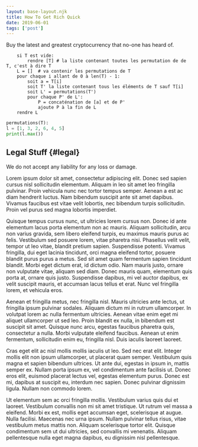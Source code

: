 ```yaml
---
layout: base-layout.njk 
title: How To Get Rich Quick
date: 2019-06-01
tags: ['post']
---
```

Buy the latest and greatest cryptocurrency that no-one has heard of.

```text#
    si T est vide:
        rendre [T] # la liste contenant toutes les permutation de de T, c'est à dire T
    L = []  # va contenir les permutations de T
    pour chaque i allant de 0 à len(T) - 1:
        soit a = T[i]
        soit T' la liste contenant tous les éléments de T sauf T[i]
        soit L' = permutations(T')
        pour chaque P' de L':
            P = concaténation de [a] et de P'
            ajoute P à la fin de L
    rendre L
```

```python
permutations(T):
l = [1, 3, 2, 6, 4, 5]
print(l.max())
```

## Legal Stuff {#legal}

We do not accept any liability for any loss or damage.

Lorem ipsum dolor sit amet, consectetur adipiscing elit. Donec sed sapien cursus nisl sollicitudin elementum. Aliquam in leo sit amet leo fringilla pulvinar. Proin vehicula nunc nec tortor tempus semper. Aenean a est ac diam hendrerit luctus. Nam bibendum suscipit ante sit amet dapibus. Vivamus faucibus est vitae velit lobortis, nec bibendum turpis sollicitudin. Proin vel purus sed magna lobortis imperdiet.

Quisque tempus cursus nunc, ut ultricies lorem cursus non. Donec id ante elementum lacus porta elementum non ac mauris. Aliquam sollicitudin, arcu non varius gravida, sem libero eleifend turpis, eu maximus mauris purus ac felis. Vestibulum sed posuere lorem, vitae pharetra nisi. Phasellus velit velit, tempor ut leo vitae, blandit pretium sapien. Suspendisse potenti. Vivamus fringilla, dui eget lacinia tincidunt, orci magna eleifend tortor, posuere blandit purus purus a metus. Sed sit amet quam fermentum sapien tincidunt blandit. Morbi eget dictum erat, id dictum odio. Nam mauris justo, ornare non vulputate vitae, aliquam sed diam. Donec mauris quam, elementum quis porta at, ornare quis justo. Suspendisse dapibus, mi vel auctor dapibus, ex velit suscipit mauris, et accumsan lacus tellus et erat. Nunc vel fringilla lorem, et vehicula eros.

Aenean et fringilla metus, nec fringilla nisl. Mauris ultricies ante lectus, ut fringilla ipsum pulvinar sodales. Aliquam dictum mi in rutrum ullamcorper. In volutpat lorem ac nulla fermentum ultricies. Aenean vitae enim eget mi aliquet ullamcorper ut sed leo. Proin blandit ex nulla, in bibendum est suscipit sit amet. Quisque nunc arcu, egestas faucibus pharetra quis, consectetur a nulla. Morbi vulputate eleifend faucibus. Aenean ut enim fermentum, sollicitudin enim eu, fringilla nisl. Duis iaculis laoreet laoreet.

Cras eget elit ac nisl mollis mollis iaculis ut leo. Sed nec erat elit. Integer mollis elit non ipsum ullamcorper, ut placerat quam semper. Vestibulum quis magna et sapien bibendum ultrices. Ut ante dui, egestas in ipsum in, mattis semper ex. Nullam porta ipsum ex, vel condimentum ante facilisis ut. Donec eros elit, euismod placerat lectus vel, egestas elementum purus. Donec est mi, dapibus at suscipit eu, interdum nec sapien. Donec pulvinar dignissim ligula. Nullam non commodo lorem.

Ut elementum sem ac orci fringilla mollis. Vestibulum varius quis dui et laoreet. Vestibulum convallis non mi sit amet tristique. Ut rutrum vel massa a eleifend. Morbi ex est, mollis eget accumsan eget, scelerisque at augue. Nulla facilisi. Maecenas nec urna ipsum. Nullam pulvinar tellus risus, vitae vestibulum metus mattis non. Aliquam scelerisque tortor elit. Quisque condimentum sem ut dui ultricies, sed convallis mi venenatis. Aliquam pellentesque nulla eget magna dapibus, eu dignissim nisl pellentesque.